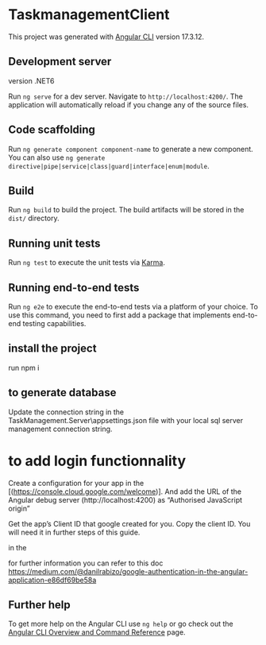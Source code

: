 # TaskmanagementClient

This project was generated with [Angular CLI](https://github.com/angular/angular-cli) version 17.3.12.

## Development server

version .NET6

Run `ng serve` for a dev server. Navigate to `http://localhost:4200/`. The application will automatically reload if you change any of the source files.

## Code scaffolding

Run `ng generate component component-name` to generate a new component. You can also use `ng generate directive|pipe|service|class|guard|interface|enum|module`.

## Build

Run `ng build` to build the project. The build artifacts will be stored in the `dist/` directory.

## Running unit tests

Run `ng test` to execute the unit tests via [Karma](https://karma-runner.github.io).

## Running end-to-end tests

Run `ng e2e` to execute the end-to-end tests via a platform of your choice. To use this command, you need to first add a package that implements end-to-end testing capabilities.

## install the project
run npm i

## to generate database
Update the connection string in the TaskManagement.Server\appsettings.json file with your local sql server management connection string.


# to add login functionnality

Create a configuration for your app in the [(https://console.cloud.google.com/welcome)]. And add the URL of the Angular debug server (http://localhost:4200) as “Authorised JavaScript origin”

Get the app’s Client ID that google created for you. Copy the client ID. You will need it in further steps of this guide.

in the


for further information you can refer to this doc https://medium.com/@danilrabizo/google-authentication-in-the-angular-application-e86df69be58a

## Further help

To get more help on the Angular CLI use `ng help` or go check out the [Angular CLI Overview and Command Reference](https://angular.io/cli) page.
